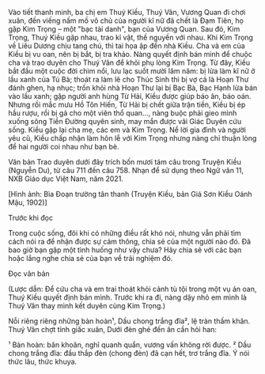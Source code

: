 Vào tiết thanh minh, ba chị em Thuý Kiều, Thuý Vân, Vương Quan đi chơi xuân, đến viếng nấm mồ vô chủ của người kĩ nữ đã chết là Đạm Tiên, họ gặp Kim Trọng – một "bạc tài danh", bạn của Vương Quan. Sau đó, Kim Trọng, Thuý Kiều gặp nhau, trao kỉ vật, thề nguyền với nhau. Khi Kim Trọng về Liêu Dương chịu tang chú, thì tai họa ập đến nhà Kiều. Cha và em của Kiều bị vu oan, nên bị bắt, bị tra khảo. Nàng quyết định bán mình để chuộc cha và trao duyên cho Thuý Vân để khỏi phụ lòng Kim Trọng. Từ đây, Kiều bắt đầu một cuộc đời chìm nổi, lưu lạc suốt mười lăm năm: bị lừa làm kĩ nữ ở lầu xanh của Tú Bà; thoát ra làm lẽ cho Thúc Sinh thì bị vợ cả là Hoạn Thư đánh ghen, hạ nhục; trốn khỏi nhà Hoạn Thư lại bị Bạc Bà, Bạc Hạnh lừa bán vào lầu xanh; gặp người anh hùng Từ Hải, Kiều được giúp báo ân, báo oán. Nhưng rồi mắc mưu Hồ Tôn Hiến, Từ Hải bị chết giữa trận tiền, Kiều bị ép hầu rượu, rồi bị gả cho một viên thổ quan..., nàng buộc phải gieo mình xuống sông Tiền Đường quyên sinh, may mắn được vãi Giác Duyên cứu sống. Kiều gặp lại cha mẹ, các em và Kim Trọng. Nể lời gia đình và người yêu cũ, Kiều chấp nhận làm hôn lễ với Kim Trọng nhưng nàng chỉ thuận lòng để hai người coi nhau như bạn bè.

Văn bản Trao duyên dưới đây trích bốn mươi tám câu trong Truyện Kiều (Nguyễn Du), từ câu 711 đến câu 758. Nhạn để sử dụng theo Ngữ văn 11, NXB Giáo dục Việt Nam, năm 2021.

[Hình ảnh: Bìa Đoạn trường tân thanh (Truyện Kiều, bản Giá Sơn Kiều Oánh Mậu, 1902)]

Trước khi đọc

Trong cuộc sống, đôi khi có những điều rất khó nói, nhưng vẫn phải tìm cách nói ra để nhận được sự cảm thông, chia sẻ của một người nào đó. Đã bao giờ bạn gặp một tình huống như vậy chưa? Hãy chia sẻ với các bạn hoặc lắng nghe chia sẻ của bạn về trải nghiệm đó.

Đọc văn bản

(Lược dẫn: Để cứu cha và em trai thoát khỏi cảnh tù tội trong một vụ án oan, Thuý Kiều quyết định bán mình. Trước khi ra đi, nàng dặy nhỏ em mình là Thuý Vân thay mình kết duyên cùng Kim Trọng.)

Nỗi riêng riêng những bàn hoàn¹,
Dầu chong trắng đĩa², lệ tràn thấm khăn.
Thuý Vân chợt tỉnh giấc xuân,
Dưới đèn ghé đến ân cần hỏi han:

¹ Bàn hoàn: băn khoăn, nghĩ quanh quẩn, vương vấn không rời được.
² Dầu chong trắng đĩa: đầu thắp đèn (chong đèn) đã cạn hết, trơ trắng đĩa. Ý nói thức lâu, thức khuya.